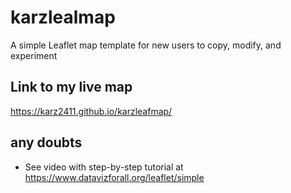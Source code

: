 # karzlealmap
A simple Leaflet map template for new users to copy, modify, and experiment

## Link to my live map 

https://karz2411.github.io/karzleafmap/

## any doubts
- See video with step-by-step tutorial at https://www.datavizforall.org/leaflet/simple



